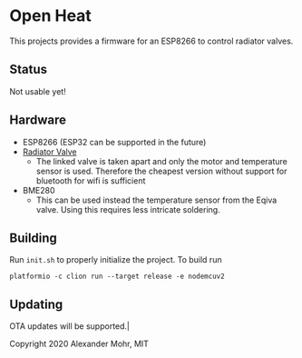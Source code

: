 # Open Heat
This projects provides a firmware for an ESP8266 to control radiator valves.

## Status 
Not usable yet!

## Hardware
  * ESP8266
(ESP32 can be supported in the future)
  * [Radiator Valve](https://www.amazon.de/-/en/Eqiva-Bluetooth-Smart-Radiator-Thermostat/dp/B085LW2K1M/ref=sr_1_1?crid=3I212STBS18JX&dchild=1&keywords=eqiva%2Bheizk%C3%B6rperthermostat&qid=1609525097&sprefix=eqiva%2Caps%2C280&sr=8-1&th=1)
    * The linked valve is taken apart and only the motor and temperature sensor is used.
    Therefore the cheapest version without support for bluetooth for wifi is sufficient
  * BME280
    * This can be used instead the temperature sensor from the Eqiva valve.
    Using this requires less intricate soldering.

## Building
Run `init.sh` to properly initialize the project. 
To build run 
```
platformio -c clion run --target release -e nodemcuv2
```

## Updating
OTA updates will be supported.|

Copyright 2020 Alexander Mohr, MIT

